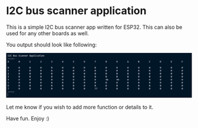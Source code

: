 # I2C bus scanner application

This is a simple I2C bus scanner app written for ESP32. This can also be used
for any other boards as well.

You output should look like following:


![Scanned Bus Image](/doc/ScannedBus.png)


Let me know if you wish to add more function or details to it.

Have fun. Enjoy :)
